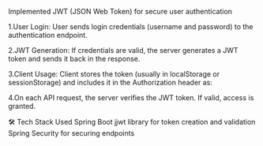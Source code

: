 Implemented JWT (JSON Web Token) for secure user authentication

1.User Login:
User sends login credentials (username and password) to the authentication endpoint.

2.JWT Generation:
If credentials are valid, the server generates a JWT token and sends it back in the response.

3.Client Usage:
Client stores the token (usually in localStorage or sessionStorage) and includes it in the Authorization header as:

4.On each API request, the server verifies the JWT token. If valid, access is granted.

🛠️ Tech Stack Used
Spring Boot
jjwt library for token creation and validation
Spring Security for securing endpoints

